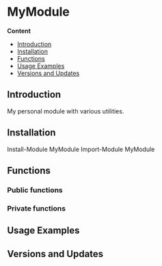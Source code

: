 # MyModule

**Content**

* [Introduction](#intro)
* [Installation](#install)
* [Functions](#functions)
* [Usage Examples](#usage)
* [Versions and Updates](#version)

## <a name=intro>Introduction</a>
My personal module with various utilities.

## <a name=install>Installation</a>
Install-Module MyModule
Import-Module MyModule

## <a name="functions">Functions</a>

### Public functions


### Private functions


## <a name=usage>Usage Examples</a>


## <a name=version>Versions and Updates</a>
